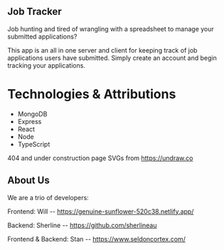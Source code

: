 ## Job Tracker

Job hunting and tired of wrangling with a spreadsheet to manage your submitted applications?

This app is an all in one server and client for keeping track of job applications users have submitted. Simply create an account and begin tracking your applications.

# Technologies & Attributions

- MongoDB 
- Express 
- React
- Node
- TypeScript

404 and under construction page SVGs from https://undraw.co

## About Us
We are a trio of developers:

Frontend: Will -- https://genuine-sunflower-520c38.netlify.app/

Backend: Sherline -- https://github.com/sherlineau

Frontend & Backend: Stan -- https://www.seldoncortex.com/

